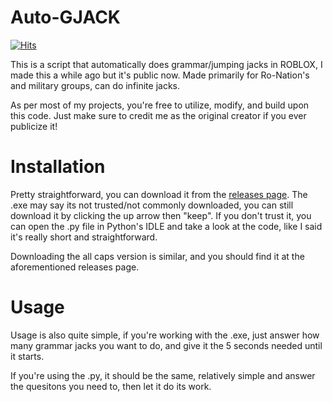 # Auto-GJACK
[![Hits](https://hits.sh/github.com/DocEmerald/Auto-GrammarJacks.svg?label=views)](https://hits.sh/github.com/DocEmerald/Auto-GrammarJacks/)

This is a script that automatically does grammar/jumping jacks in ROBLOX, I made this a while ago but it's public now. Made primarily for Ro-Nation's and military groups, can do infinite jacks.

As per most of my projects, you're free to utilize, modify, and build upon this code. Just make sure to credit me as the original creator if you ever publicize it!



# Installation

Pretty straightforward, you can download it from the [releases page](https://github.com/DocEmerald/Auto-GJACK/releases). The .exe may say its not trusted/not commonly downloaded, you can still download it by clicking the up arrow then "keep". If you don't trust it, you can open the .py file in Python's IDLE and take a look at the code, like I said it's really short and straightforward.

Downloading the all caps version is similar, and you should find it at the aforementioned releases page.

# Usage

Usage is also quite simple, if you're working with the .exe,  just answer how many grammar jacks you want to do, and give it the 5 seconds needed until it starts.

If you're using the .py, it should be the same, relatively simple and answer the quesitons you need to, then let it do its work.
